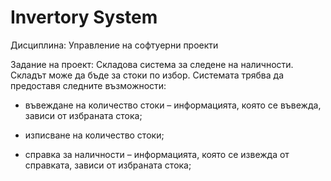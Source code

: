 # Invertory System

Дисциплина: Управление на софтуерни проекти

Задание  на проект:
Складова система за следене на наличности. Складът може да бъде за стоки по избор. Системата трябва да предоставя следните възможности: 

- въвеждане на количество стоки – информацията, която се въвежда, зависи от избраната стока; 

- изписване на количество стоки; 

- справка за наличности – информацията, която се извежда от справката, зависи от избраната стока;

